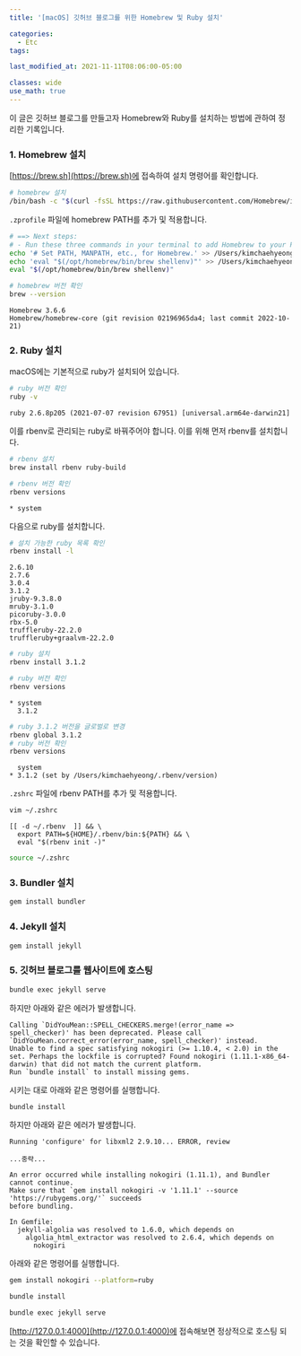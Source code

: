 ```yaml
---
title: '[macOS] 깃허브 블로그를 위한 Homebrew 및 Ruby 설치'

categories:
  - Etc
tags:

last_modified_at: 2021-11-11T08:06:00-05:00

classes: wide
use_math: true
---
```


이 글은 깃허브 블로그를 만들고자 Homebrew와 Ruby를 설치하는 방법에 관하여 정리한 기록입니다.

### 1. Homebrew 설치

[https://brew.sh](https://brew.sh)에 접속하여 설치 명령어를 확인합니다.

```bash
# homebrew 설치
/bin/bash -c "$(curl -fsSL https://raw.githubusercontent.com/Homebrew/install/HEAD/install.sh)"
```

`.zprofile` 파일에 homebrew PATH를 추가 및 적용합니다.

```bash
# ==> Next steps:
# - Run these three commands in your terminal to add Homebrew to your PATH:
echo '# Set PATH, MANPATH, etc., for Homebrew.' >> /Users/kimchaehyeong/.zprofile
echo 'eval "$(/opt/homebrew/bin/brew shellenv)"' >> /Users/kimchaehyeong/.zprofile
eval "$(/opt/homebrew/bin/brew shellenv)"
```

```bash
# homebrew 버전 확인
brew --version
```
```
Homebrew 3.6.6
Homebrew/homebrew-core (git revision 02196965da4; last commit 2022-10-21)
```

### 2. Ruby 설치

macOS에는 기본적으로 ruby가 설치되어 있습니다.

```bash
# ruby 버전 확인
ruby -v
```
```
ruby 2.6.8p205 (2021-07-07 revision 67951) [universal.arm64e-darwin21]
```

이를 rbenv로 관리되는 ruby로 바꿔주어야 합니다. 이를 위해 먼저 rbenv를 설치합니다.

```bash
# rbenv 설치
brew install rbenv ruby-build
```

```bash
# rbenv 버전 확인
rbenv versions
```
```
* system
```

다음으로 ruby를 설치합니다.

```bash
# 설치 가능한 ruby 목록 확인
rbenv install -l
```
```
2.6.10
2.7.6
3.0.4
3.1.2
jruby-9.3.8.0
mruby-3.1.0
picoruby-3.0.0
rbx-5.0
truffleruby-22.2.0
truffleruby+graalvm-22.2.0
```

```bash
# ruby 설치
rbenv install 3.1.2
```

```bash
# ruby 버전 확인
rbenv versions 
```
```
* system
  3.1.2
```

```bash
# ruby 3.1.2 버전을 글로벌로 변경
rbenv global 3.1.2
# ruby 버전 확인
rbenv versions
```
```
  system
* 3.1.2 (set by /Users/kimchaehyeong/.rbenv/version)
```

`.zshrc` 파일에 rbenv PATH를 추가 및 적용합니다.

```bash
vim ~/.zshrc
```
```
[[ -d ~/.rbenv  ]] && \
  export PATH=${HOME}/.rbenv/bin:${PATH} && \
  eval "$(rbenv init -)"
```
```bash
source ~/.zshrc
```

### 3. Bundler 설치

```bash
gem install bundler
```

### 4. Jekyll 설치

```bash
gem install jekyll
```

### 5. 깃허브 블로그를 웹사이트에 호스팅

```bash
bundle exec jekyll serve
```

하지만 아래와 같은 에러가 발생합니다.

```
Calling `DidYouMean::SPELL_CHECKERS.merge!(error_name => spell_checker)' has been deprecated. Please call `DidYouMean.correct_error(error_name, spell_checker)' instead.
Unable to find a spec satisfying nokogiri (>= 1.10.4, < 2.0) in the set. Perhaps the lockfile is corrupted? Found nokogiri (1.11.1-x86_64-darwin) that did not match the current platform.
Run `bundle install` to install missing gems.
```

시키는 대로 아래와 같은 명령어를 실행합니다.

```bash
bundle install
```

하지만 아래와 같은 에러가 발생합니다.

```
Running 'configure' for libxml2 2.9.10... ERROR, review

...중략...

An error occurred while installing nokogiri (1.11.1), and Bundler cannot continue.
Make sure that `gem install nokogiri -v '1.11.1' --source 'https://rubygems.org/'` succeeds
before bundling.

In Gemfile:
  jekyll-algolia was resolved to 1.6.0, which depends on
    algolia_html_extractor was resolved to 2.6.4, which depends on
      nokogiri
```

아래와 같은 명령어를 실행합니다.

```bash
gem install nokogiri --platform=ruby
```

```bash
bundle install
```

```bash
bundle exec jekyll serve
```

[http://127.0.0.1:4000](http://127.0.0.1:4000)에 접속해보면 정상적으로 호스팅 되는 것을 확인할 수 있습니다.
